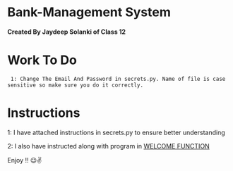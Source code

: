 # Bank-Management System 
**Created By Jaydeep Solanki of Class 12**
# Work To Do
`
1: Change The Email And Password in secrets.py. Name of file is case sensitive so make sure you do it correctly.`


# Instructions
1: I have attached instructions in secrets.py to ensure better understanding


2: I also have instructed along with program in [WELCOME FUNCTION](https://github.com/Git-Jaydeep01/Bank-Management/)


Enjoy !! 😉✌
